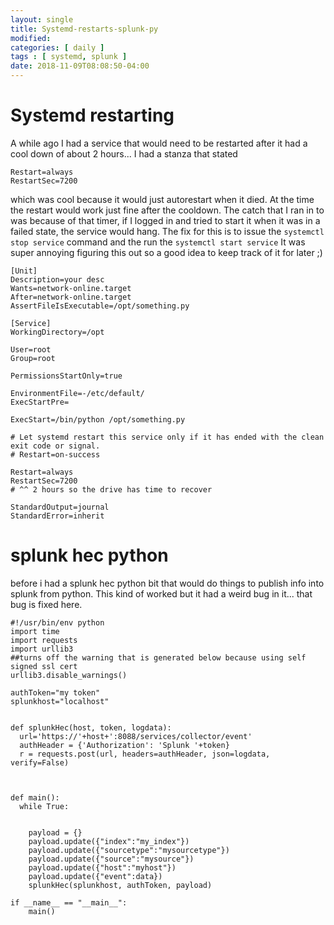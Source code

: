 ```yaml
---
layout: single
title: Systemd-restarts-splunk-py
modified:
categories: [ daily ]
tags : [ systemd, splunk ]
date: 2018-11-09T08:08:50-04:00
---
```


# Systemd restarting
A while ago I had a service that would need to be restarted after it had a cool down of about 2 hours...
I had a stanza that stated
```
Restart=always
RestartSec=7200
```
which was cool because it would just autorestart when it died. At the time the restart would work just fine after the cooldown.
The catch that I ran in to was because of that timer, if I logged in and tried to start it when it was in a failed state, the service would hang. The fix for this is to issue the `systemctl stop service` command and the run the `systemctl start service` It was super annoying figuring this out so a good idea to keep track of it for later ;)

```
[Unit]
Description=your desc
Wants=network-online.target
After=network-online.target
AssertFileIsExecutable=/opt/something.py

[Service]
WorkingDirectory=/opt

User=root
Group=root

PermissionsStartOnly=true

EnvironmentFile=-/etc/default/
ExecStartPre=

ExecStart=/bin/python /opt/something.py

# Let systemd restart this service only if it has ended with the clean exit code or signal.
# Restart=on-success

Restart=always
RestartSec=7200
# ^^ 2 hours so the drive has time to recover

StandardOutput=journal
StandardError=inherit
```

# splunk hec python
before i had a splunk hec python bit that would do things to publish info into splunk from python.  This kind of worked but it had a weird bug in it...   that bug is fixed here.


```
#!/usr/bin/env python
import time
import requests
import urllib3
##turns off the warning that is generated below because using self signed ssl cert
urllib3.disable_warnings()

authToken="my token"
splunkhost="localhost"


def splunkHec(host, token, logdata):
  url='https://'+host+':8088/services/collector/event'
  authHeader = {'Authorization': 'Splunk '+token}
  r = requests.post(url, headers=authHeader, json=logdata, verify=False)



def main():
  while True:


    payload = {}
    payload.update({"index":"my_index"})
    payload.update({"sourcetype":"mysourcetype"})
    payload.update({"source":"mysource"})
    payload.update({"host":"myhost"})
    payload.update({"event":data})
    splunkHec(splunkhost, authToken, payload)

if __name__ == "__main__":
    main()
```
